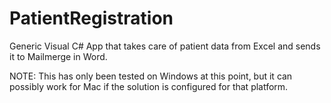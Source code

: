 # PatientRegistration
Generic Visual C# App that takes care of patient data from Excel and sends it to Mailmerge in Word.

NOTE: This has only been tested on Windows at this point, but it can possibly work for Mac if the solution is configured for that platform.
